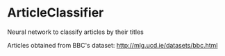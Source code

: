 # ArticleClassifier
Neural network to classify articles by their titles 

Articles obtained from BBC's dataset:
http://mlg.ucd.ie/datasets/bbc.html
